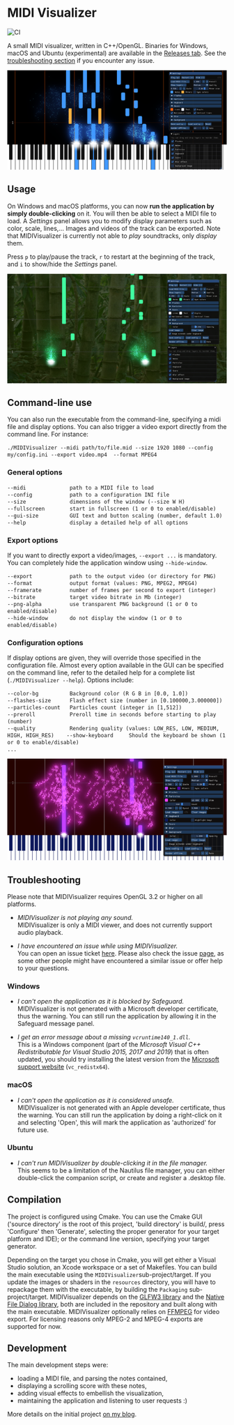 # MIDI Visualizer

![CI](https://github.com/kosua20/MIDIVisualizer/workflows/CI/badge.svg?branch=master)

A small MIDI visualizer, written in C++/OpenGL.
Binaries for Windows, macOS and Ubuntu (experimental) are available in the [Releases tab](https://github.com/kosua20/MIDIVisualizer/releases).
See the [troubleshooting section](#troubleshooting) if you encounter any issue.

![Result image](result1.png)  

## Usage

On Windows and macOS platforms, you can now **run the application by simply double-clicking** on it. You will then be able to select a MIDI file to load. A *Settings* panel allows you to modify display parameters such as color, scale, lines,... Images and videos of the track can be exported. Note that MIDIVisualizer is currently not able to *play* soundtracks, only *display* them.

Press `p` to play/pause the track, `r` to restart at the beginning of the track, and `i` to show/hide the *Settings* panel. 

![Result image](result2.png) 

## Command-line use

You can also run the executable from the command-line, specifying a midi file and display options. You can also trigger a video export directly from the command line. For instance:
	
	./MIDIVisualizer --midi path/to/file.mid --size 1920 1080 --config my/config.ini --export video.mp4  --format MPEG4
	
### General options

	--midi              path to a MIDI file to load
	--config            path to a configuration INI file
	--size              dimensions of the window (--size W H)
	--fullscreen        start in fullscreen (1 or 0 to enabled/disable)
	--gui-size          GUI text and button scaling (number, default 1.0)
	--help              display a detailed help of all options
	
### Export options
If you want to directly export a video/images, `--export ...` is mandatory. You can completely hide the application window using `--hide-window`.

	--export            path to the output video (or directory for PNG)
	--format            output format (values: PNG, MPEG2, MPEG4)
	--framerate         number of frames per second to export (integer)
	--bitrate           target video bitrate in Mb (integer)
	--png-alpha         use transparent PNG background (1 or 0 to enabled/disable)
	--hide-window       do not display the window (1 or 0 to enabled/disable)
	
### Configuration options
If display options are given, they will override those specified in the configuration file. Almost every option available in the GUI can be specified on the command line, refer to the detailed help for a complete list (`./MIDIVisualizer --help`). Options include:

	--color-bg          Background color (R G B in [0.0, 1.0])
	--flashes-size      Flash effect size (number in [0.100000,3.000000])
	--particles-count   Particles count (integer in [1,512])
	--preroll           Preroll time in seconds before starting to play (number)
	--quality           Rendering quality (values: LOW_RES, LOW, MEDIUM, HIGH, HIGH_RES)	--show-keyboard     Should the keyboard be shown (1 or 0 to enable/disable)
	...

![Result image](result3.png) 

## Troubleshooting

Please note that MIDIVisualizer requires OpenGL 3.2 or higher on all platforms.

- *MIDIVisualizer is not playing any sound.*  
MIDIVisualizer is only a MIDI viewer, and does not currently support audio playback.

- *I have encountered an issue while using MIDIVisualizer.*  
You can open an issue ticket [here](https://github.com/kosua20/MIDIVisualizer/issues/new?assignees=&labels=bug&template=issue-report.md&title=). Please also check the issue [page](https://github.com/kosua20/MIDIVisualizer/issues), as some other people might have encountered a similar issue or offer help to your questions.

### Windows

- *I can't open the application as it is blocked by Safeguard.*  
MIDIVisualizer is not generated with a Microsoft developer certificate, thus the warning. You can still run the application by allowing it in the Safeguard message panel.

- *I get an error message about a missing `vcruntime140_1.dll`.*  
This is a Windows component (part of the *Microsoft Visual C++ Redistributable for Visual Studio 2015, 2017 and 2019*) that is often updated, you should try installing the latest version from the [Microsoft support website](https://support.microsoft.com/en-us/help/2977003/the-latest-supported-visual-c-downloads) (`vc_redistx64`).

### macOS

- *I can't open the application as it is considered unsafe.*  
MIDIVisualizer is not generated with an Apple developer certificate, thus the warning. You can still run the application by doing a right-click on it and selecting 'Open', this will mark the application as 'authorized' for future use.

### Ubuntu

- *I can't run MIDIVisualizer by double-clicking it in the file manager.*  
This seems to be a limitation of the Nautilus file manager, you can either double-click the companion script, or create and register a .desktop file.

## Compilation

The project is configured using Cmake. You can use the Cmake GUI ('source directory' is the root of this project, 'build directory' is build/, press 'Configure' then 'Generate', selecting the proper generator for your target platform and IDE); or the command line version, specifying your target generator.
    
Depending on the target you chose in Cmake, you will get either a Visual Studio solution, an Xcode workspace or a set of Makefiles. You can build the main executable using the `MIDIVisualizer`sub-project/target. If you update the images or shaders in the `resources` directory, you will have to repackage them with the executable, by building the `Packaging` sub-project/target. MIDIVisualizer depends on the [GLFW3 library](http://www.glfw.org) and the [Native File Dialog library](https://github.com/mlabbe/nativefiledialog), both are included in the repository and built along with the main executable. MIDIVisualizer optionally relies on [FFMPEG](https://ffmpeg.org) for video export. For licensing reasons only MPEG-2 and MPEG-4 exports are supported for now.


## Development

The main development steps were:

- loading a MIDI file, and parsing the notes contained,
- displaying a scrolling score with these notes,
- adding visual effects to embellish the visualization,
- maintaining the application and listening to user requests :)

More details on the initial project [on my blog](http://blog.simonrodriguez.fr/articles/28-12-2016_midi_visualization_a_case_study.html).


 

 
